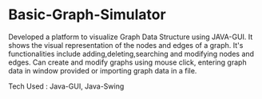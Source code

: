 # Basic-Graph-Simulator
Developed a platform to visualize Graph Data Structure using JAVA-GUI. It shows the visual representation of the nodes and edges of a graph. It's functionalities include adding,deleting,searching and  modifying nodes and edges. Can create and modify graphs using mouse click, entering graph data in window provided or importing graph data in a file.

Tech Used​ : Java-GUI, Java-Swing
